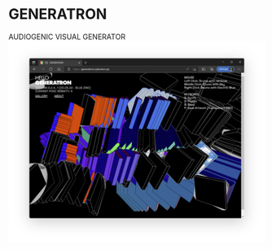 # GENERATRON
AUDIOGENIC VISUAL GENERATOR
![alt text](/assets/img/screenshots/generatron_screenshot_01.png)

